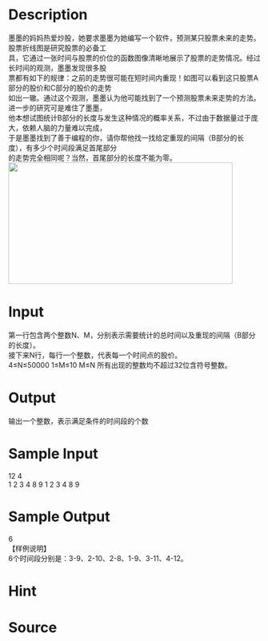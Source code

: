 
# Description

<div class="content"><div>墨墨的妈妈热爱炒股，她要求墨墨为她编写一个软件，预测某只股票未来的走势。股票折线图是研究股票的必备工</div>
<div>具，它通过一张时间与股票的价位的函数图像清晰地展示了股票的走势情况。经过长时间的观测，墨墨发现很多股</div>
<div>票都有如下的规律：之前的走势很可能在短时间内重现！如图可以看到这只股票A部分的股价和C部分的股价的走势</div>
<div>如出一辙。通过这个观测，墨墨认为他可能找到了一个预测股票未来走势的方法。进一步的研究可是难住了墨墨，</div>
<div>他本想试图统计B部分的长度与发生这种情况的概率关系，不过由于数据量过于庞大，依赖人脑的力量难以完成，</div>
<div>于是墨墨找到了善于编程的你，请你帮他找一找给定重现的间隔（B部分的长度），有多少个时间段满足首尾部分</div>
<div>的走势完全相同呢？当然，首尾部分的长度不能为零。</div>
<div><img src="source/bzoj/2119/img/aHR0cHM6Ly9seWRzeS5jb20vSnVkZ2VPbmxpbmUvdXBsb2FkLzIwMTgwMS8xMTExLnBuZw==.png" width="448" height="243" alt=""/></div></div>

# Input

<div class="content"><div>
<div>第一行包含两个整数N、M，分别表示需要统计的总时间以及重现的间隔（B部分的长度）。</div>
<div>接下来N行，每行一个整数，代表每一个时间点的股价。</div>
<div>4≤N≤50000 1≤M≤10 M≤N 所有出现的整数均不超过32位含符号整数。</div>
</div>
<div></div>
<div></div></div>

# Output

<div class="content"><p>输出一个整数，表示满足条件的时间段的个数</p></div>

# Sample Input

<div class="content"><span class="sampledata">12 4<br/>
1 2 3 4 8 9 1 2 3 4 8 9</span></div>

# Sample Output

<div class="content"><span class="sampledata">6<br/>
【样例说明】<br/>
6个时间段分别是：3-9、2-10、2-8、1-9、3-11、4-12。</span></div>

# Hint

<div class="content"><p></p></div>

# Source

<div class="content"><p><a href="problemset.php?search="></a></p></div>

